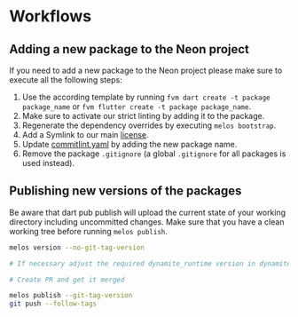 # Workflows

## Adding a new package to the Neon project

If you need to add a new package to the Neon project please make sure to execute all the following steps:
1. Use the according template by running `fvm dart create -t package package_name` or `fvm flutter create -t package package_name`.
2. Make sure to activate our strict linting by adding it to the package.
3. Regenerate the dependency overrides by executing `melos bootstrap`.
4. Add a Symlink to our main [license](../assets/AGPL-3.0.txt).
5. Update [commitlint.yaml](../commitlint.yaml) by adding the new package name.
6. Remove the package `.gitignore` (a global `.gitignore` for all packages is used instead).

## Publishing new versions of the packages

Be aware that dart pub publish will upload the current state of your working directory including uncommitted changes.
Make sure that you have a clean working tree before running `melos publish`.

```bash
melos version --no-git-tag-version

# If necessary adjust the required dynamite_runtime version in dynamite and stage the changes

# Create PR and get it merged

melos publish --git-tag-version
git push --follow-tags
```
